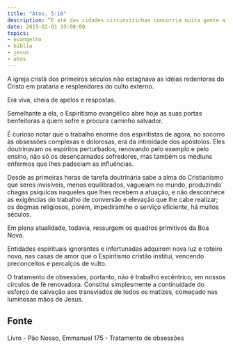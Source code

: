 ```yaml
---
title: "Atos, 5:16"
description: “E até das cidades circunvizinhas concorria muita gente a Jerusalém, conduzindo enfermos e atormentados de espíritos imundos, os quais todos eram curados.”
date: 2019-02-01 19:00:00
topics: 
- evangelho
- biblia
- jesus
- atos
---
```


A igreja cristã dos primeiros séculos não estagnava as idéias redentoras do
Cristo em prataria e resplendores do culto externo.

Era viva, cheia de apelos e respostas.

Semelhante a ela, o Espiritismo evangélico abre hoje as suas portas
benfeitoras a quem sofre e procura caminho salvador.

É curioso notar que o trabalho enorme dos espiritistas de agora, no socorro
às obsessões complexas e dolorosas, era da intimidade dos apóstolos. Eles
doutrinavam os espíritos perturbados, renovando pelo exemplo e pelo ensino, não só
os desencarnados sofredores, mas também os médiuns enfermos que lhes padeciam
as influências.

Desde as primeiras horas de tarefa doutrinária sabe a alma do Cristianismo
que seres invisíveis, menos equilibrados, vagueiam no mundo, produzindo chagas
psíquicas naqueles que lhes recebem a atuação, e não desconhece as exigências do
trabalho de conversão e elevação que lhe cabe realizar; os dogmas religiosos, porém,
impediram­lhe o serviço eficiente, há muitos séculos.

Em plena atualidade, todavia, ressurgem os quadros primitivos da Boa
Nova.

Entidades espirituais ignorantes e infortunadas adquirem nova luz e roteiro
novo, nas casas de amor que o Espiritismo cristão institui, vencendo preconceitos e
percalços de vulto.

O tratamento de obsessões, portanto, não é trabalho excêntrico, em nossos
círculos de fé renovadora. Constitui simplesmente a continuidade do esforço de
salvação aos transviados de todos os matizes, começado nas luminosas mãos de
Jesus.



## Fonte
Livro - Pão Nosso, Emmanuel
175 - Tratamento de obsessões
